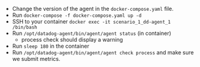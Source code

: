- Change the version of the agent in the `docker-compose.yaml` file.
- Run `docker-compose -f docker-compose.yaml up -d`
- SSH to your container `docker exec -it scenario_1_dd-agent_1 /bin/bash`
- Run `/opt/datadog-agent/bin/agent/agent status` (in container)
  - process check should display a warning
- Run `sleep 180` in the container
- Run `/opt/datadog-agent/bin/agent/agent check process` and make sure we submit metrics.